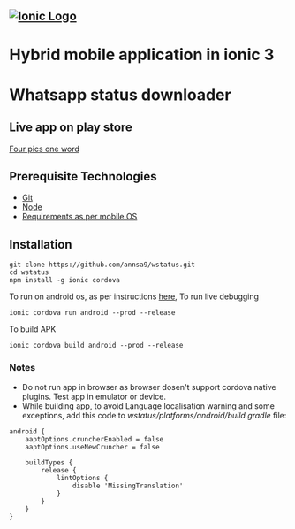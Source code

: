 ## [![Ionic Logo](https://ionicframework.com/img/ionic-logo.png)](https://ionicframework.com)

# Hybrid mobile application in ionic 3
# Whatsapp status downloader

## Live app on play store

[Four pics one word](https://play.google.com/store/apps/details?id=io.ionic.fourinonegame)

## Prerequisite Technologies

* [Git](https://git-scm.com/downloads)
* [Node](https://nodejs.org/en/download/)
* [Requirements as per mobile OS](https://ionicframework.com/docs/intro/deploying/)

## Installation

```
git clone https://github.com/annsa9/wstatus.git
cd wstatus
npm install -g ionic cordova
```

To run on android os, as per instructions [here](https://ionicframework.com/docs/intro/deploying/),
To run live debugging
```
ionic cordova run android --prod --release
```
To build APK
```
ionic cordova build android --prod --release
```

### Notes

* Do not run app in browser as browser dosen't support cordova native plugins. Test app in emulator or device.
* While building app, to avoid Language localisation warning and some exceptions, add this code to
*wstatus/platforms/android/build.gradle* file:
```
android {
    aaptOptions.cruncherEnabled = false
    aaptOptions.useNewCruncher = false
    
    buildTypes {
        release {
            lintOptions {
                disable 'MissingTranslation'
            }
        }
    }
}
```
